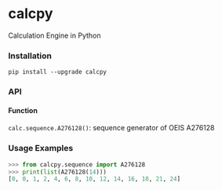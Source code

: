 # calcpy

Calculation Engine in Python

### Installation

`pip install --upgrade calcpy`


### API

#### Function

`calc.sequence.A276128()`: sequence generator of OEIS A276128


### Usage Examples

```python
>>> from calcpy.sequence import A276128
>>> print(list(A276128(14)))
[0, 0, 1, 2, 4, 6, 8, 10, 12, 14, 16, 18, 21, 24]
```

